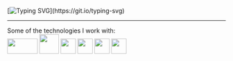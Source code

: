 [![Typing SVG](https://readme-typing-svg.herokuapp.com?color=%2318526C&size=25&center=false&lines=Welcome+to+my+github+profile!)](https://git.io/typing-svg)
<hr>
Some of the technologies I work with:
</br>
<img src="https://upload.wikimedia.org/wikipedia/commons/thumb/8/8e/Nextjs-logo.svg/1280px-Nextjs-logo.svg.png" width="70px" height="35px"/>
<img src="https://www.logigroup.com/images/modules/react.gif" width="45px" height="45px"/> <img src="https://cdn-icons-png.flaticon.com/512/2748/2748383.png" width="35px" height="35px"/> <img src="https://rt-ed.com/wp-content/uploads/2021/05/nodejs-logo-1.png" width="35px" height="35px"/> 
<img src="https://pngimg.com/uploads/wordpress/wordpress_PNG67.png" width="35px" height="35px"/>
<img src="https://upload.wikimedia.org/wikipedia/commons/thumb/b/b2/Database-mysql.svg/1448px-Database-mysql.svg.png" width="35px" height="35px"/>

